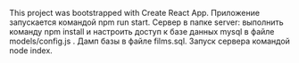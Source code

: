 This project was bootstrapped with Create React App.
Приложение запускается командой npm run start.
Сервер в папке server: выполнить команду npm install и настроить доступ к базе данных mysql в файле models/config.js . Дамп базы в файле films.sql. Запуск сервера командой node index.